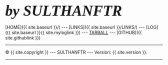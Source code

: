 ---
---
<span style="font-style:italic; font-weight:bold; font-size:48px; font-family:TimesNewRoman;">by SULTHANFTR</span>
<br><br>
[HOME]({{ site.baseurl }}/) ---
[LINKS]({{ site.baseurl }}/LINKS/) ---
[LOG]({{ site.baseurl }}{{ site.myloglink }}) ---
[TARBALL](SandBox/sulthanftr.tar.xz) ---
[GITHUB]({{ site.githublink }})
<br>
<hr>
&copy; {{ site.copyright }} --- SULTHANFTR --- Version: {{ site.version }}.
<hr>
<br>
